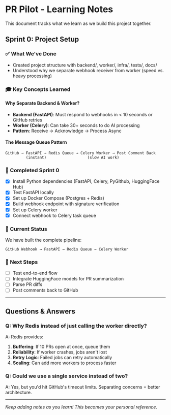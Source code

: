 # PR Pilot - Learning Notes

This document tracks what we learn as we build this project together.

## Sprint 0: Project Setup

### ✅ What We've Done
- Created project structure with backend/, worker/, infra/, tests/, docs/
- Understood why we separate webhook receiver from worker (speed vs. heavy processing)

### 🎓 Key Concepts Learned

#### Why Separate Backend & Worker?
- **Backend (FastAPI)**: Must respond to webhooks in < 10 seconds or GitHub retries
- **Worker (Celery)**: Can take 30+ seconds to do AI processing
- **Pattern**: Receive → Acknowledge → Process Async

#### The Message Queue Pattern
```
GitHub → FastAPI → Redis Queue → Celery Worker → Post Comment Back
         (instant)                  (slow AI work)
```

### 📝 Completed Sprint 0
- [x] Install Python dependencies (FastAPI, Celery, PyGithub, HuggingFace Hub)
- [x] Test FastAPI locally
- [x] Set up Docker Compose (Postgres + Redis)
- [x] Build webhook endpoint with signature verification
- [x] Set up Celery worker
- [x] Connect webhook to Celery task queue

### 🎯 Current Status
We have built the complete pipeline:
```
GitHub Webhook → FastAPI → Redis Queue → Celery Worker
```

### 📝 Next Steps
- [ ] Test end-to-end flow
- [ ] Integrate HuggingFace models for PR summarization
- [ ] Parse PR diffs
- [ ] Post comments back to GitHub

---

## Questions & Answers

### Q: Why Redis instead of just calling the worker directly?
A: Redis provides:
1. **Buffering**: If 10 PRs open at once, queue them
2. **Reliability**: If worker crashes, jobs aren't lost
3. **Retry Logic**: Failed jobs can retry automatically
4. **Scaling**: Can add more workers to process faster

### Q: Could we use a single service instead of two?
A: Yes, but you'd hit GitHub's timeout limits. Separating concerns = better architecture.

---

*Keep adding notes as you learn! This becomes your personal reference.*

